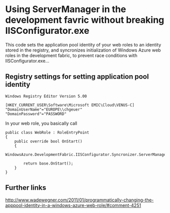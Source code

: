 Using ServerManager in the development favric without breaking IISConfigurator.exe
==================================================================================

This code sets the application pool identity of your web roles to an identity stored in 
the registry, and syncronizes initialization of Windows Azure web roles in the 
development fabric, to prevent race conditions with IISConfigurator.exe...

Registry settings for setting application pool identity
-------------------------------------------------------

	Windows Registry Editor Version 5.00
	
	[HKEY_CURRENT_USER\Software\Microsoft EMIC\Cloud\VENUS-C]
	"DomainUserName"="EUROPE\\chgeuer"
	"DomainPassword"="PASSWORD"

In your web role, you basically call 

	public class WebRole : RoleEntryPoint
	{
		public override bool OnStart()
		{
			WindowsAzure.DevelopmentFabric.IISConfigurator.Syncronizer.ServerManagerBarrier.TweakIdentityWhenRunningInCorpnet();
			
			return base.OnStart();
		}
	}

Further links
-------------

http://www.wadewegner.com/2011/01/programmatically-changing-the-apppool-identity-in-a-windows-azure-web-role/#comment-4251

